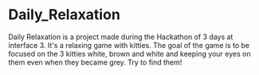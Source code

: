 # Daily_Relaxation

Daily Relaxation is a project made during the Hackathon of 3 days at interface 3. It's a relaxing game with kitties. The goal of the game is to be focused on the 3 kitties white, brown and white and keeping your eyes on them even when they became grey. Try to find them!
